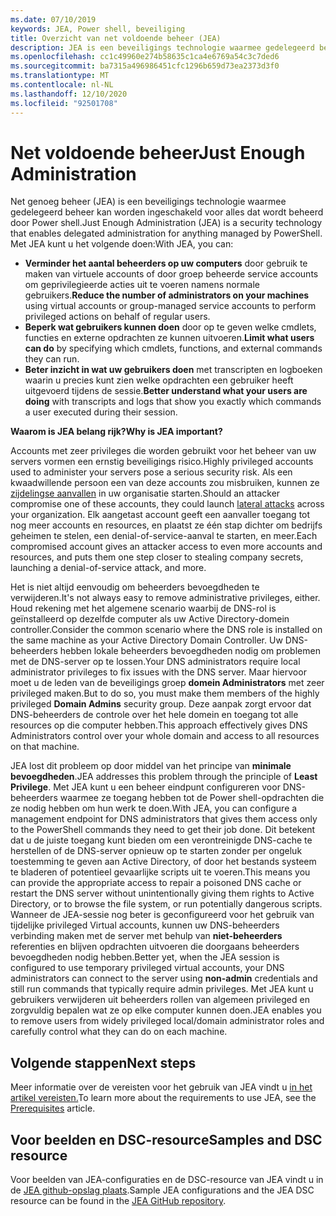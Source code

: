 ```yaml
---
ms.date: 07/10/2019
keywords: JEA, Power shell, beveiliging
title: Overzicht van net voldoende beheer (JEA)
description: JEA is een beveiligings technologie waarmee gedelegeerd beheer kan worden ingeschakeld voor alles dat wordt beheerd door Power shell.
ms.openlocfilehash: cc1c49960e274b58635c1ca4e6769a54c3c7ded6
ms.sourcegitcommit: ba7315a496986451cfc1296b659d73ea2373d3f0
ms.translationtype: MT
ms.contentlocale: nl-NL
ms.lasthandoff: 12/10/2020
ms.locfileid: "92501708"
---
```

# <a name="just-enough-administration"></a><span data-ttu-id="fe741-104">Net voldoende beheer</span><span class="sxs-lookup"><span data-stu-id="fe741-104">Just Enough Administration</span></span>

<span data-ttu-id="fe741-105">Net genoeg beheer (JEA) is een beveiligings technologie waarmee gedelegeerd beheer kan worden ingeschakeld voor alles dat wordt beheerd door Power shell.</span><span class="sxs-lookup"><span data-stu-id="fe741-105">Just Enough Administration (JEA) is a security technology that enables delegated administration for anything managed by PowerShell.</span></span> <span data-ttu-id="fe741-106">Met JEA kunt u het volgende doen:</span><span class="sxs-lookup"><span data-stu-id="fe741-106">With JEA, you can:</span></span>

- <span data-ttu-id="fe741-107">**Verminder het aantal beheerders op uw computers** door gebruik te maken van virtuele accounts of door groep beheerde service accounts om geprivilegieerde acties uit te voeren namens normale gebruikers.</span><span class="sxs-lookup"><span data-stu-id="fe741-107">**Reduce the number of administrators on your machines** using virtual accounts or group-managed service accounts to perform privileged actions on behalf of regular users.</span></span>
- <span data-ttu-id="fe741-108">**Beperk wat gebruikers kunnen doen** door op te geven welke cmdlets, functies en externe opdrachten ze kunnen uitvoeren.</span><span class="sxs-lookup"><span data-stu-id="fe741-108">**Limit what users can do** by specifying which cmdlets, functions, and external commands they can run.</span></span>
- <span data-ttu-id="fe741-109">**Beter inzicht in wat uw gebruikers doen** met transcripten en logboeken waarin u precies kunt zien welke opdrachten een gebruiker heeft uitgevoerd tijdens de sessie.</span><span class="sxs-lookup"><span data-stu-id="fe741-109">**Better understand what your users are doing** with transcripts and logs that show you exactly which commands a user executed during their session.</span></span>

<span data-ttu-id="fe741-110">**Waarom is JEA belang rijk?**</span><span class="sxs-lookup"><span data-stu-id="fe741-110">**Why is JEA important?**</span></span>

<span data-ttu-id="fe741-111">Accounts met zeer privileges die worden gebruikt voor het beheer van uw servers vormen een ernstig beveiligings risico.</span><span class="sxs-lookup"><span data-stu-id="fe741-111">Highly privileged accounts used to administer your servers pose a serious security risk.</span></span> <span data-ttu-id="fe741-112">Als een kwaadwillende persoon een van deze accounts zou misbruiken, kunnen ze [zijdelingse aanvallen](https://aka.ms/pth) in uw organisatie starten.</span><span class="sxs-lookup"><span data-stu-id="fe741-112">Should an attacker compromise one of these accounts, they could launch [lateral attacks](https://aka.ms/pth) across your organization.</span></span> <span data-ttu-id="fe741-113">Elk aangetast account geeft een aanvaller toegang tot nog meer accounts en resources, en plaatst ze één stap dichter om bedrijfs geheimen te stelen, een denial-of-service-aanval te starten, en meer.</span><span class="sxs-lookup"><span data-stu-id="fe741-113">Each compromised account gives an attacker access to even more accounts and resources, and puts them one step closer to stealing company secrets, launching a denial-of-service attack, and more.</span></span>

<span data-ttu-id="fe741-114">Het is niet altijd eenvoudig om beheerders bevoegdheden te verwijderen.</span><span class="sxs-lookup"><span data-stu-id="fe741-114">It's not always easy to remove administrative privileges, either.</span></span> <span data-ttu-id="fe741-115">Houd rekening met het algemene scenario waarbij de DNS-rol is geïnstalleerd op dezelfde computer als uw Active Directory-domein controller.</span><span class="sxs-lookup"><span data-stu-id="fe741-115">Consider the common scenario where the DNS role is installed on the same machine as your Active Directory Domain Controller.</span></span> <span data-ttu-id="fe741-116">Uw DNS-beheerders hebben lokale beheerders bevoegdheden nodig om problemen met de DNS-server op te lossen.</span><span class="sxs-lookup"><span data-stu-id="fe741-116">Your DNS administrators require local administrator privileges to fix issues with the DNS server.</span></span> <span data-ttu-id="fe741-117">Maar hiervoor moet u de leden van de beveiligings groep **domein Administrators** met zeer privileged maken.</span><span class="sxs-lookup"><span data-stu-id="fe741-117">But to do so, you must make them members of the highly privileged **Domain Admins** security group.</span></span> <span data-ttu-id="fe741-118">Deze aanpak zorgt ervoor dat DNS-beheerders de controle over het hele domein en toegang tot alle resources op die computer hebben.</span><span class="sxs-lookup"><span data-stu-id="fe741-118">This approach effectively gives DNS Administrators control over your whole domain and access to all resources on that machine.</span></span>

<span data-ttu-id="fe741-119">JEA lost dit probleem op door middel van het principe van **minimale bevoegdheden**.</span><span class="sxs-lookup"><span data-stu-id="fe741-119">JEA addresses this problem through the principle of **Least Privilege**.</span></span> <span data-ttu-id="fe741-120">Met JEA kunt u een beheer eindpunt configureren voor DNS-beheerders waarmee ze toegang hebben tot de Power shell-opdrachten die ze nodig hebben om hun werk te doen.</span><span class="sxs-lookup"><span data-stu-id="fe741-120">With JEA, you can configure a management endpoint for DNS administrators that gives them access only to the PowerShell commands they need to get their job done.</span></span> <span data-ttu-id="fe741-121">Dit betekent dat u de juiste toegang kunt bieden om een verontreinigde DNS-cache te herstellen of de DNS-server opnieuw op te starten zonder per ongeluk toestemming te geven aan Active Directory, of door het bestands systeem te bladeren of potentieel gevaarlijke scripts uit te voeren.</span><span class="sxs-lookup"><span data-stu-id="fe741-121">This means you can provide the appropriate access to repair a poisoned DNS cache or restart the DNS server without unintentionally giving them rights to Active Directory, or to browse the file system, or run potentially dangerous scripts.</span></span> <span data-ttu-id="fe741-122">Wanneer de JEA-sessie nog beter is geconfigureerd voor het gebruik van tijdelijke privileged Virtual accounts, kunnen uw DNS-beheerders verbinding maken met de server met behulp van **niet-beheerders** referenties en blijven opdrachten uitvoeren die doorgaans beheerders bevoegdheden nodig hebben.</span><span class="sxs-lookup"><span data-stu-id="fe741-122">Better yet, when the JEA session is configured to use temporary privileged virtual accounts, your DNS administrators can connect to the server using **non-admin** credentials and still run commands that typically require admin privileges.</span></span> <span data-ttu-id="fe741-123">Met JEA kunt u gebruikers verwijderen uit beheerders rollen van algemeen privileged en zorgvuldig bepalen wat ze op elke computer kunnen doen.</span><span class="sxs-lookup"><span data-stu-id="fe741-123">JEA enables you to remove users from widely privileged local/domain administrator roles and carefully control what they can do on each machine.</span></span>

## <a name="next-steps"></a><span data-ttu-id="fe741-124">Volgende stappen</span><span class="sxs-lookup"><span data-stu-id="fe741-124">Next steps</span></span>

<span data-ttu-id="fe741-125">Meer informatie over de vereisten voor het gebruik van JEA vindt u [in het artikel vereisten.](prerequisites.md)</span><span class="sxs-lookup"><span data-stu-id="fe741-125">To learn more about the requirements to use JEA, see the [Prerequisites](prerequisites.md) article.</span></span>

## <a name="samples-and-dsc-resource"></a><span data-ttu-id="fe741-126">Voor beelden en DSC-resource</span><span class="sxs-lookup"><span data-stu-id="fe741-126">Samples and DSC resource</span></span>

<span data-ttu-id="fe741-127">Voor beelden van JEA-configuraties en de DSC-resource van JEA vindt u in de [JEA github-opslag plaats](https://github.com/PowerShell/JEA).</span><span class="sxs-lookup"><span data-stu-id="fe741-127">Sample JEA configurations and the JEA DSC resource can be found in the [JEA GitHub repository](https://github.com/PowerShell/JEA).</span></span>
